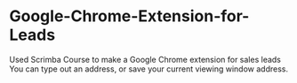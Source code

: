 # Google-Chrome-Extension-for-Leads
Used Scrimba Course to make a Google Chrome extension for sales leads
You can type out an address, or save your current viewing window address.
